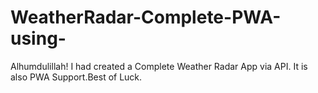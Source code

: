 # WeatherRadar-Complete-PWA-using-
Alhumdulillah! I had created a Complete Weather Radar App via API.
It is also PWA Support.Best of Luck.
